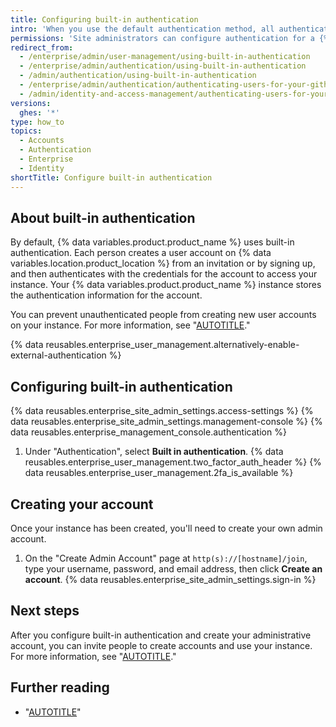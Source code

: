 ```yaml
---
title: Configuring built-in authentication
intro: 'When you use the default authentication method, all authentication details are stored on {% data variables.location.product_location %}.'
permissions: 'Site administrators can configure authentication for a {% data variables.product.product_name %} instance.'
redirect_from:
  - /enterprise/admin/user-management/using-built-in-authentication
  - /enterprise/admin/authentication/using-built-in-authentication
  - /admin/authentication/using-built-in-authentication
  - /enterprise/admin/authentication/authenticating-users-for-your-github-enterprise-server-instance/using-built-in-authentication
  - /admin/identity-and-access-management/authenticating-users-for-your-github-enterprise-server-instance/using-built-in-authentication
versions:
  ghes: '*'
type: how_to
topics:
  - Accounts
  - Authentication
  - Enterprise
  - Identity
shortTitle: Configure built-in authentication
---
```


## About built-in authentication

By default, {% data variables.product.product_name %} uses built-in authentication. Each person creates a user account on {% data variables.location.product_location %} from an invitation or by signing up, and then authenticates with the credentials for the account to access your instance. Your {% data variables.product.product_name %} instance stores the authentication information for the account.

You can prevent unauthenticated people from creating new user accounts on your instance. For more information, see "[AUTOTITLE](/admin/identity-and-access-management/using-built-in-authentication/disabling-unauthenticated-sign-ups)."

{% data reusables.enterprise_user_management.alternatively-enable-external-authentication %}

## Configuring built-in authentication

{% data reusables.enterprise_site_admin_settings.access-settings %}
{% data reusables.enterprise_site_admin_settings.management-console %}
{% data reusables.enterprise_management_console.authentication %}
1. Under "Authentication", select **Built in authentication**.
{% data reusables.enterprise_user_management.two_factor_auth_header %}
{% data reusables.enterprise_user_management.2fa_is_available %}

## Creating your account

Once your instance has been created, you'll need to create your own admin account.

1. On the "Create Admin Account" page at `http(s)://[hostname]/join`, type your username, password, and email address, then click **Create an account**.
{% data reusables.enterprise_site_admin_settings.sign-in %}

## Next steps

<a name="inviting-users"></a>

After you configure built-in authentication and create your administrative account, you can invite people to create accounts and use your instance. For more information, see "[AUTOTITLE](/admin/identity-and-access-management/using-built-in-authentication/inviting-people-to-use-your-instance)."

## Further reading

* "[AUTOTITLE](/admin/configuration/configuring-your-enterprise/configuring-email-for-notifications)"
